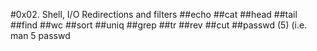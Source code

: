 #0x02. Shell, I/O Redirections and filters
##echo
##cat
##head
##tail
##find
##wc
##sort
##uniq
##grep
##tr
##rev
##cut
##passwd (5) (i.e. man 5 passwd

